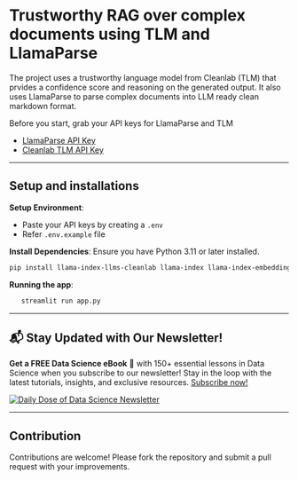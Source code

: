 # Trustworthy RAG over complex documents using TLM and LlamaParse

The project uses a trustworthy language model from Cleanlab (TLM) that prvides a confidence score and reasoning on the generated output. It also uses LlamaParse to parse complex documents into LLM ready clean markdown format.

Before you start, grab your API keys for LlamaParse and TLM

- [LlamaParse API Key](https://docs.cloud.llamaindex.ai/llamacloud/getting_started/api_key)
- [Cleanlab TLM API Key](https://tlm.cleanlab.ai/)

---
## Setup and installations

**Setup Environment**:
- Paste your API keys by creating a `.env`
- Refer `.env.example` file


**Install Dependencies**:
   Ensure you have Python 3.11 or later installed.
   ```bash
   pip install llama-index-llms-cleanlab llama-index llama-index-embeddings-huggingface
   ```
**Running the app**:
```bash
   streamlit run app.py
```

---

## 📬 Stay Updated with Our Newsletter!
**Get a FREE Data Science eBook** 📖 with 150+ essential lessons in Data Science when you subscribe to our newsletter! Stay in the loop with the latest tutorials, insights, and exclusive resources. [Subscribe now!](https://join.dailydoseofds.com)

[![Daily Dose of Data Science Newsletter](https://github.com/patchy631/ai-engineering/blob/main/resources/join_ddods.png)](https://join.dailydoseofds.com)

---

## Contribution

Contributions are welcome! Please fork the repository and submit a pull request with your improvements.
